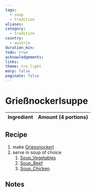 ```yaml
---
tags:
  - soup
  - tradition
aliases: 
category:
  - tradition
country:
  - austria
duration_min: 
todo: true
acknowledgements: 
links: 
theme: tre_light
marp: false
paginate: false
---
```



# Grießnockerlsuppe

|Ingredient|Amount (4 portions)|
| :- | :- |


## Recipe
1. make [Griessnockerl](Griessnockerl.md)
2. serve in soup of choice
	1. [Soup_Vegetables](Soup_Vegetables.md)
	2. [Soup_Beef](Soup_Beef.md)
	3. [Soup_Chicken](Soup_Chicken.md)

## Notes
